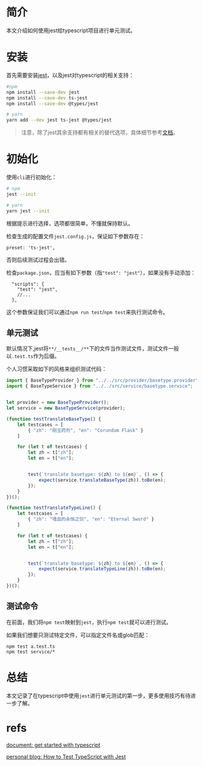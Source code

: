 # 简介

本文介绍如何使用jest给typescript项目进行单元测试。

# 安装

首先需要安装[jest](https://jestjs.io/)，以及jest对typescript的相关支持：

```bash
#npm
npm install --save-dev jest
npm install --save-dev ts-jest
npm install --save-dev @types/jest

# yarn
yarn add --dev jest ts-jest @types/jest
```

>注意，除了jest其余支持都有相关的替代选项，具体细节参考[文档](https://jestjs.io/docs/getting-started)。

# 初始化

使用`cli`进行初始化：

```bash
# npm
jest --init

# yarn
yarn jest --init
```

根据提示进行选择，选项都很简单，不懂就保持默认。

检查生成的配置文件`jest.config.js`，保证如下参数存在：

```
preset: 'ts-jest',
```

否则后续测试过程会出错。

检查`package.json`，应当有如下参数（指`"test": "jest"`），如果没有手动添加：

```
  "scripts": {
    "test": "jest",
    //...
  },
```

这个参数保证我们可以通过`npm run test`/`npm test`来执行测试命令。

## 单元测试

默认情况下,jest将`**/__tests__/**`下的文件当作测试文件，测试文件一般以`.test.ts`作为后缀。

个人习惯采取如下的风格来组织测试代码：

```ts
import { BaseTypeProvider } from "../../src/provider/basetype.provider";
import { BaseTypeService } from "../../src/service/basetype.service";


let provider = new BaseTypeProvider();
let service = new BaseTypeService(provider);

(function testTranslateBaseType() {
    let testcases = [
        { "zh": "刚玉药剂", "en": "Corundum Flask" }
    ]

    for (let t of testcases) {
        let zh = t["zh"];
        let en = t["en"];


        test(`translate basetype: ${zh} to ${en}`, () => {
            expect(service.translateBaseType(zh)).toBe(en);
        });
    }
})();

(function testTranslateTypeLine() {
    let testcases = [
        { "zh": "嗜血的永恒之剑", "en": "Eternal Sword" }
    ]

    for (let t of testcases) {
        let zh = t["zh"];
        let en = t["en"];


        test(`translate basetype: ${zh} to ${en}`, () => {
            expect(service.translateTypeLine(zh)).toBe(en);
        });
    }
})();
```

## 测试命令

在前面，我们将`npm test`映射到`jest`，执行`npm test`就可以进行测试。

如果我们想要只测试特定文件，可以指定文件名或glob匹配：

```
npm test a.test.ts
npm test service/*
```


# 总结

本文记录了在typescript中使用`jest`进行单元测试的第一步，更多使用技巧有待进一步了解。

# refs

[document: get started with typescript](https://jestjs.io/docs/getting-started#using-typescript)

[personal blog: How to Test TypeScript with Jest](https://medium.com/nerd-for-tech/testing-typescript-with-jest-290eaee9479d)
